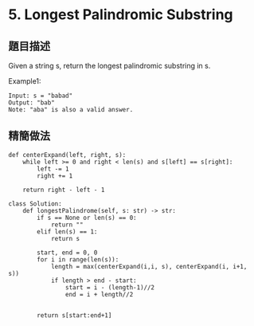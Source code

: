 # 5. Longest Palindromic Substring

## 題目描述

Given a string s, return the longest palindromic substring in s.

Example1:

```
Input: s = "babad"
Output: "bab"
Note: "aba" is also a valid answer.
```

## 精簡做法

```
def centerExpand(left, right, s):
    while left >= 0 and right < len(s) and s[left] == s[right]:
        left -= 1
        right += 1
    
    return right - left - 1 

class Solution:
    def longestPalindrome(self, s: str) -> str:
        if s == None or len(s) == 0:
            return ""
        elif len(s) == 1:
            return s
        
        start, end = 0, 0
        for i in range(len(s)):
            length = max(centerExpand(i,i, s), centerExpand(i, i+1, s))
            if length > end - start:
                start = i - (length-1)//2
                end = i + length//2
            
        
        return s[start:end+1]
```
